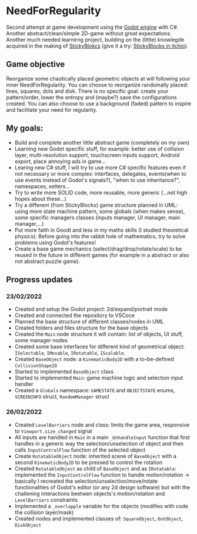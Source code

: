 # NeedForRegularity

Second attempt at game development using the [Godot engine](https://godotengine.org/) with C#. Another abstract/clean/simple 2D-game without great expectations. 
Another much needed learnirng project, building on the (little) knowlegde acquired in the making of [StickyBlokcs](https://github.com/NeurodivergentGames/StickyBlocks) (give it a try: [StickyBlocks in itchio](https://neurodivergentgames.itch.io/stickyblocks)).

## Game objective

Reorganize some chaotically placed geometric objects at will following your inner NeedForRegularity. You can 
choose to reorganize randomally placed: lines, squares, dots and disk. There is no specific goal: create your pattern/order, lower the entropy
and (maybe?) save the configurations created. You can also choose to use a background (faded) pattern to inspire and facilitate your need for regularity.
## My goals:

* Build and complete another little abstract game (completely on my own)
* Learning new Godot specific stuff, for example: better use of collision layer, multi-resolution support, touchscreen inputs support, Android export, place annoying ads in game...
* Learing new C# stuff, I will try to use more C# specific features even if not necessary or more complex: interfaces, delegates, events(when to use events instead of Godot's signals?), "when to use inheritance?", namespaces, setters...
* Try to write more SOLID code, more reusable, more generic (...not high hopes about these...)
* Try a different (from StickyBlocks) game structure planned in UML: using more state machine pattern, some globals (when makes sense), some specific managers classes (inputs manager, UI manager, main manager,...)     
* Put more faith in Goodt and less in my maths skills (I studied theoretical physics): Before going into the rabbit hole of mathematics, try to solve problems using Godot's features! 
* Create a base game mechanics (select/drag/drop/rotate/scale) to be reused in the future in different games (for example in a abstract or also not abstract puzzle game).
## Progress updates

### 23/02/2022

* Created and setup the Godot project: 2d/expand/portrait mode
* Created and connected the repository to VSCoce
* Planned the base structure of different classes/nodes in UML
* Created folders and files structure for the base objects
* Created the `Main` node structure it will contain: list of objects, UI stuff, some manager nodes  
* Created some base interfaces for different kind of geometrical object: `ISelectable`, `IMovable`, `IRotatable`, `IScalable`.
* Created `BaseObject` node: a `KinematicBody2D` with a to-be-defined `CollisionShape2D`
* Started to implemented `BaseObject` class
* Started to implemented `Main`: game machine logic and selection input handler
* Created a `Globals` namespace: `GAMESTATE` and `OBJECTSTATE` enums, `SCREENINFO` struct, `RandomManager` struct

### 26/02/2022
* Created `LevelBarriers` node and class: limits the game area, responsive to `Viewport.size_changed` signal 
* All inputs are handled in `Main` in a main `_UnhandleInput` function that first handles in a generic way the selection/unselection of object and then calls 
  `InputControlFlow` function of the selected object 
* Create `RotatableObject` node: inherited scene of `BaseObject` with a second `KinematicBody2D` to be pressed to control the rotation   
* Created `RotatableObject` as child of `BaseObject` and as `IRotatable`: implemented the `InputControlFlow` function to handle motion/rotation → basically 
  I recreated the selection/unselection/move/rotate functionalities of Godot's editor (or any 2d design software) but with the challening interactions beetwen objects's 
  motion/rotation and `LevelBarriers` constraints
* Implemented a `_overlapple` variable for the objects (modifies with code the collision layer/mask)
* Created nodes and implemented classes of: `SquareObject`, `DotObject`, `DiskObject`  